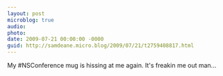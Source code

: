 ```yaml
---
layout: post
microblog: true
audio: 
photo: 
date: 2009-07-21 00:00:00 -0000
guid: http://samdeane.micro.blog/2009/07/21/t2759408817.html
---
```

My #NSConference mug is hissing at me again. It's freakin me out man...
